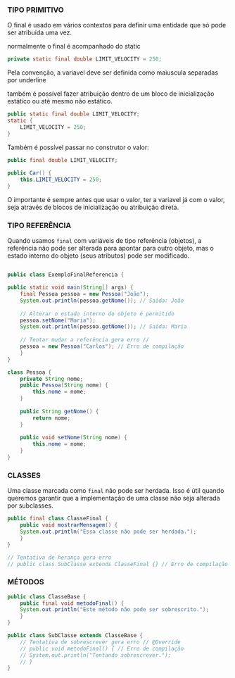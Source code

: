 ### TIPO PRIMITIVO

O final é usado em vários contextos para definir uma entidade que só pode ser atribuída uma vez.

normalmente o final é acompanhado do static

```java
private static final double LIMIT_VELOCITY = 250;
```

Pela convenção, a variavel deve ser definida como maiuscula separadas por underline

também é possível fazer atribuição dentro de um bloco de inicialização estático ou até mesmo não estático.

```java
public static final double LIMIT_VELOCITY;  
static {  
    LIMIT_VELOCITY = 250;  
}
```

Também é possível passar no construtor o valor:

```java
public final double LIMIT_VELOCITY;  
  
public Car() {  
    this.LIMIT_VELOCITY = 250;  
}
```

O importante é sempre antes que usar o valor, ter a variavel já com o valor, seja através de blocos de inicialização ou atribuição direta.

### TIPO REFERÊNCIA

Quando usamos `final` com variáveis de tipo referência (objetos), a referência não pode ser alterada para apontar para outro objeto, mas o estado interno do objeto (seus atributos) pode ser modificado.


```java 

public class ExemploFinalReferencia { 

public static void main(String[] args) { 
	final Pessoa pessoa = new Pessoa("João");
	System.out.println(pessoa.getNome()); // Saída: João 
	
	// Alterar o estado interno do objeto é permitido
	pessoa.setNome("Maria"); 
	System.out.println(pessoa.getNome()); // Saída: Maria 
	
	// Tentar mudar a referência gera erro // 
	pessoa = new Pessoa("Carlos"); // Erro de compilação 
	} 
} 

class Pessoa { 
	private String nome; 
	public Pessoa(String nome) { 
		this.nome = nome; 
	} 
	
	public String getNome() { 
		return nome; 
	}
	
	public void setNome(String nome) { 
		this.nome = nome; 
	} 
}
```


### CLASSES

Uma classe marcada como `final` não pode ser herdada. Isso é útil quando queremos garantir que a implementação de uma classe não seja alterada por subclasses.

```java 
public final class ClasseFinal { 
	public void mostrarMensagem() { 
	System.out.println("Essa classe não pode ser herdada."); 
	} 
} 

// Tentativa de herança gera erro 
// public class SubClasse extends ClasseFinal {} // Erro de compilação 
```

### MÉTODOS

```java 
public class ClasseBase { 
	public final void metodoFinal() { 
	System.out.println("Este método não pode ser sobrescrito."); 
	} 
} 

public class SubClasse extends ClasseBase { 
	// Tentativa de sobrescrever gera erro // @Override 
	// public void metodoFinal() { // Erro de compilação 
	// System.out.println("Tentando sobrescrever."); 
	// } 
} 
```




